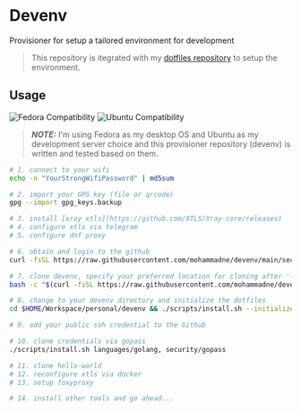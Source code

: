 # Devenv

Provisioner for setup a tailored environment for development

> This repository is itegrated with my [dotfiles repository](https://github.com/mohammadne/dotfiles) to setup the environment.

## Usage

![Fedora Compatibility](https://img.shields.io/badge/works%20on-fedora-white?logo=fedora&style=for-the-badge)
![Ubuntu Compatibility](https://img.shields.io/badge/works%20on-ubuntu-white?logo=ubuntu&style=for-the-badge)

> **_NOTE:_** I'm using Fedora as my desktop OS and Ubuntu as my development server choice and this provisioner repository (devenv) is written and tested based on them.

```sh
# 1. connect to your wifi
echo -n "YourStrongWifiPassword" | md5sum

# 2. import your GPG key (file or qrcode)
gpg --import gpg_keys.backup

# 3. install [xray xtls](https://github.com/XTLS/Xray-core/releases)
# 4. configure xtls via telegram
# 5. configure dnf proxy

# 6. obtain and login to the github
curl -fsSL https://raw.githubusercontent.com/mohammadne/devenv/main/secrets/github.gpg | gpg --decrypt --recipient 612B2E1E8B985A3B2A9BE578EA86378778D71842

# 7. clone devenv, specify your preferred location for cloning after '--' at the end of the script below
bash -c "$(curl -fsSL https://raw.githubusercontent.com/mohammadne/devenv/main/scripts/clone.sh)"

# 8. change to your devenv directory and initialize the dotfiles
cd $HOME/Workspace/personal/devenv && ./scripts/install.sh --initialize git, ssh

# 9. add your public ssh credential to the Github

# 10. clone credentials via gopass
./scripts/install.sh languages/golang, security/gopass

# 11. clone hello-world
# 12. reconfigure xtls via docker
# 13. setup foxyproxy

# 14. install other tools and go ahead...
```
